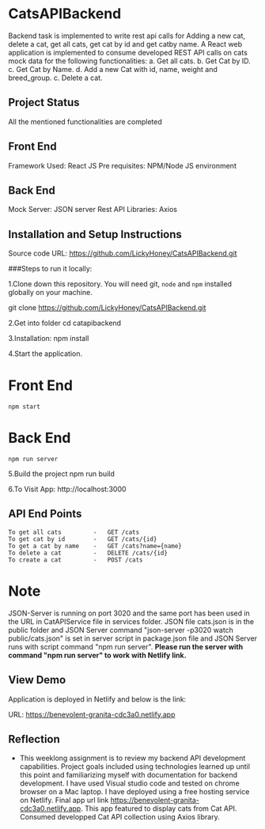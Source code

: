 # CatsAPIBackend

Backend task is implemented to write rest api calls for Adding a new cat, delete a cat, get all cats, get cat by id and get catby name.
A React web application is implemented to consume developed REST API calls on cats mock data for the following functionalities:
a. Get all cats.
b. Get Cat by ID.
c. Get Cat by Name.
d. Add a new Cat with id, name, weight and breed_group.
c. Delete a cat.

## Project Status

All the mentioned functionalities are completed

## Front End

Framework Used: React JS
Pre requisites: NPM/Node JS environment

## Back End

Mock Server: JSON server
Rest API Libraries: Axios

## Installation and Setup Instructions

Source code URL: https://github.com/LickyHoney/CatsAPIBackend.git

###Steps to run it locally:

1.Clone down this repository. You will need git, `node` and `npm` installed globally on your machine.

git clone https://github.com/LickyHoney/CatsAPIBackend.git

2.Get into folder
cd catapibackend

3.Installation:
npm install

4.Start the application.

# Front End

    npm start

# Back End

    npm run server

5.Build the project
npm run build

6.To Visit App:
http://localhost:3000

## API End Points
    To get all cats         -   GET /cats
    To get cat by id        -   GET /cats/{id}
    To get a cat by name    -   GET /cats?name={name}
    To delete a cat         -   DELETE /cats/{id}
    To create a cat         -   POST /cats

# Note

JSON-Server is running on port 3020 and the same port has been used in the URL in CatAPIService file in services folder. JSON file cats.json is in the public folder and JSON Server command "json-server -p3020 watch public/cats.json" is set in server script in package.json file and JSON Server runs with script command "npm run server".
**Please run the server with command "npm run server" to work with Netlify link.**

## View Demo

Application is deployed in Netlify and below is the link:

URL: https://benevolent-granita-cdc3a0.netlify.app

## Reflection

- This weeklong assignment is to review my backend API development capabilities. Project goals included using technologies learned up until this point and familiarizing myself with documentation for backend development. I have used Visual studio code and tested on chrome browser on a Mac laptop. I have deployed using a free hosting service on Netlify. Final app url link https://benevolent-granita-cdc3a0.netlify.app. This app featured to display cats from Cat API. Consumed developped Cat API collection using Axios library.
